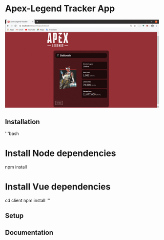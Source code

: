 # Apex-Legend Tracker App
![alt text](https://raw.githubusercontent.com/KingCobra2018/Apex-Legend-Tracker/master/Demo.gif)

## Installation
'''bash
# Install Node dependencies
npm install

# Install Vue dependencies
cd client
npm install
'''
## Setup

## Documentation
